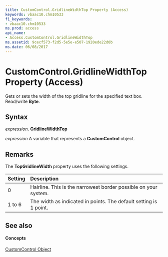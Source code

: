 ```yaml
---
title: CustomControl.GridlineWidthTop Property (Access)
keywords: vbaac10.chm10533
f1_keywords:
- vbaac10.chm10533
ms.prod: access
api_name:
- Access.CustomControl.GridlineWidthTop
ms.assetid: 9cecf573-f2d5-5e5e-e507-1920ede22d0b
ms.date: 06/08/2017
---
```



# CustomControl.GridlineWidthTop Property (Access)

Gets or sets the width of the top gridline for the specified text box. Read/write **Byte**.


## Syntax

 _expression_. **GridlineWidthTop**

 _expression_ A variable that represents a **CustomControl** object.


## Remarks

The **TopGridlineWidth** property uses the following settings.



|**Setting**|**Description**|
|:-----|:-----|
|0| Hairline. This is the narrowest border possible on your system.|
|1 to 6|The width as indicated in points. The default setting is 1 point.|

## See also


#### Concepts


[CustomControl Object](customcontrol-object-access.md)


